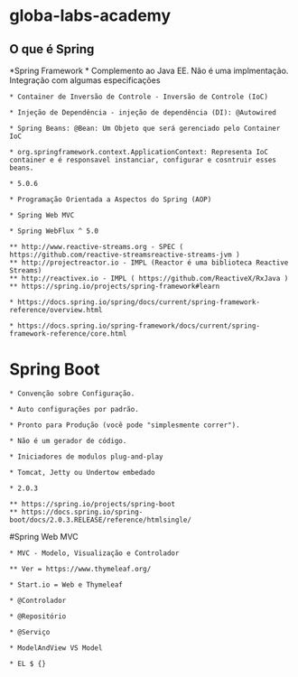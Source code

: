 # globa-labs-academy

## O que é Spring

*Spring Framework
    * Complemento ao Java EE. Não é uma implmentação. Integração com algumas especificações  

    * Container de Inversão de Controle - Inversão de Controle (IoC)

    * Injeção de Dependência - injeção de dependência (DI): @Autowired

    * Spring Beans: @Bean: Um Objeto que será gerenciado pelo Container IoC
    
    * org.springframework.context.ApplicationContext: Representa IoC container e é responsavel instanciar, configurar e cosntruir esses beans.
    
    * 5.0.6
    
    * Programação Orientada a Aspectos do Spring (AOP)
    
    * Spring Web MVC

    * Spring WebFlux ^ 5.0

    ** http://www.reactive-streams.org - SPEC ( https://github.com/reactive-streamsreactive-streams-jvm )
    ** http://projectreactor.io - IMPL (Reactor é uma biblioteca Reactive Streams)
    ** http://reactivex.io - IMPL ( https://github.com/ReactiveX/RxJava )
    ** https://spring.io/projects/spring-framework#learn

    * https://docs.spring.io/spring/docs/current/spring-framework-reference/overview.html

    * https://docs.spring.io/spring-framework/docs/current/spring-framework-reference/core.html

# Spring Boot

    * Convenção sobre Configuração.

    * Auto configurações por padrão.

    * Pronto para Produção (você pode "simplesmente correr").

    * Não é um gerador de código.

    * Iniciadores de modulos plug-and-play

    * Tomcat, Jetty ou Undertow embedado

    * 2.0.3

    ** https://spring.io/projects/spring-boot
    ** https://docs.spring.io/spring-boot/docs/2.0.3.RELEASE/reference/htmlsingle/

#Spring Web MVC

    * MVC - Modelo, Visualização e Controlador

    ** Ver = https://www.thymeleaf.org/

    * Start.io = Web e Thymeleaf

    * @Controlador

    * @Repositório

    * @Serviço

    * ModelAndView VS Model

    * EL $ {}